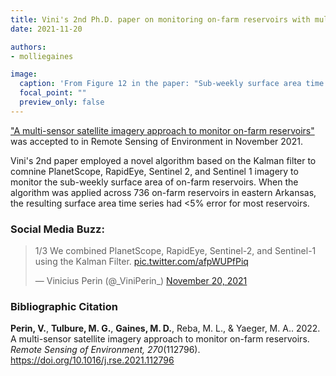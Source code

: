 ```yaml
---
title: Vini's 2nd Ph.D. paper on monitoring on-farm reservoirs with multi-sensor satellite imagery is published in Remote Sensing of Environment
date: 2021-11-20

authors:
- molliegaines

image:
  caption: 'From Figure 12 in the paper: "Sub-weekly surface area time series obtained from the Kalman filter for the study case OFRs (see Table 4) between January 2017 and December 2020. Gray shaded area represents +/− one and two standard deviations. The r2 and MAPE values were derived from the Kalman filter comparisons with the independent PS subset."'
  focal_point: ""
  preview_only: false
---
```


<a href = "https://www.sciencedirect.com/science/article/pii/S0034425721005162">"A multi-sensor satellite imagery approach to monitor on-farm reservoirs"</a> was accepted to in Remote Sensing of Environment in November 2021.

<!--more-->

Vini's 2nd paper employed a novel algorithm based on the Kalman filter to comnine PlanetScope, RapidEye, Sentinel 2, and Sentinel 1 imagery to monitor the sub-weekly surface area of on-farm reservoirs. When the algorithm was applied across 736 on-farm reservoirs in eastern Arkansas, the resulting surface area time series had <5% error for most reservoirs.


### Social Media Buzz:

<blockquote class="twitter-tweet" tw-align-center><p lang="en" dir="ltr">1/3 We combined PlanetScope, RapidEye, Sentinel-2, and Sentinel-1 using the Kalman Filter. <a href="https://t.co/afpWUPfPiq">pic.twitter.com/afpWUPfPiq</a></p>&mdash; Vinicius Perin (@_ViniPerin_) <a href="https://twitter.com/_ViniPerin_/status/1462072324757336064?ref_src=twsrc%5Etfw">November 20, 2021</a></blockquote> <script async src="https://platform.twitter.com/widgets.js" charset="utf-8"></script>

<p>

### Bibliographic Citation

**Perin, V.**, **Tulbure, M. G.**, **Gaines, M. D.**, Reba, M. L., & Yaeger, M. A.. 2022. A multi-sensor satellite imagery approach to monitor on-farm reservoirs. *Remote Sensing of Environment, 270*(112796). https://doi.org/10.1016/j.rse.2021.112796